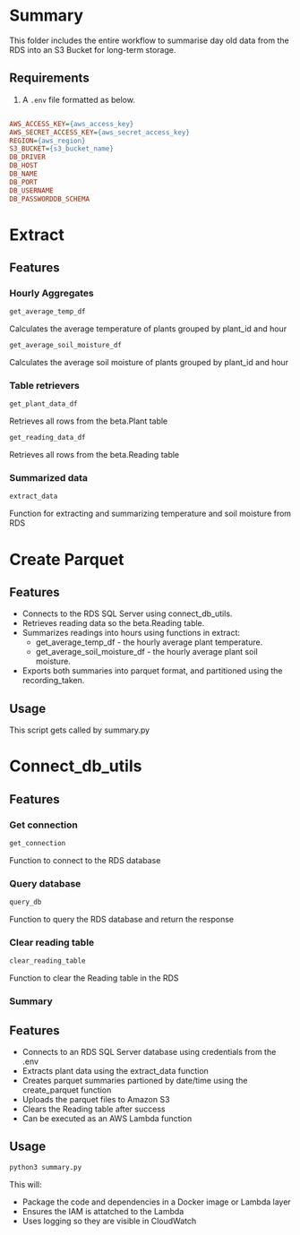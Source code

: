 # Summary
This folder includes the entire workflow to summarise day old data from the RDS into an S3 Bucket for long-term storage.

## Requirements
1. A `.env` file formatted as below.
```ini

AWS_ACCESS_KEY={aws_access_key}
AWS_SECRET_ACCESS_KEY={aws_secret_access_key}
REGION={aws_region}
S3_BUCKET={s3_bucket_name}
DB_DRIVER
DB_HOST
DB_NAME
DB_PORT
DB_USERNAME
DB_PASSWORDDB_SCHEMA


```

# Extract

## Features

### Hourly Aggregates

```python
get_average_temp_df 
``` 

Calculates the average temperature of plants grouped by plant_id and hour

```python
get_average_soil_moisture_df
```

Calculates the average soil moisture of plants grouped by plant_id and hour

### Table retrievers

```python
get_plant_data_df
```

Retrieves all rows from the beta.Plant table

```python
get_reading_data_df
```

Retrieves all rows from the beta.Reading table

### Summarized data

```python
extract_data
```

Function for extracting and summarizing temperature and soil moisture from RDS

# Create Parquet

## Features

- Connects to the RDS SQL Server using connect_db_utils.
- Retrieves reading data so the beta.Reading table.
- Summarizes readings into hours using functions in extract:
    - get_average_temp_df - the hourly average plant temperature.
    - get_average_soil_moisture_df - the hourly average plant soil moisture.
- Exports both summaries into parquet format, and partitioned using the recording_taken.

## Usage

This script gets called by summary.py


# Connect_db_utils

## Features

### Get connection

```python
get_connection
```

Function to connect to the RDS database


### Query database

```python
query_db
```

Function to query the RDS database and return the response


### Clear reading table


```python
clear_reading_table
```

Function to clear the Reading table in the RDS


### Summary

## Features

- Connects to an RDS SQL Server database using credentials from the .env
- Extracts plant data using the extract_data function
- Creates parquet summaries partioned by date/time using the create_parquet function
- Uploads the parquet files to Amazon S3
- Clears the Reading table after success
- Can be executed as an AWS Lambda function

## Usage

```python
python3 summary.py
```

This will:

- Package the code and dependencies in a Docker image or Lambda layer
- Ensures the IAM is attatched to the Lambda 
- Uses logging so they are visible in CloudWatch
